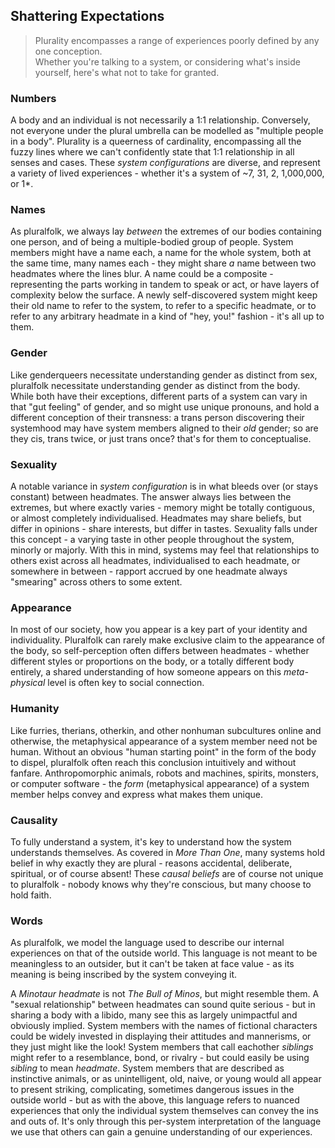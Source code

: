 ## Shattering Expectations

> Plurality encompasses a range of experiences poorly defined by any one conception.<br/>
> Whether you're talking to a system, or considering what's inside yourself, here's what not to take for granted.

### Numbers

A body and an individual is not necessarily a 1:1 relationship.
Conversely, not everyone under the plural umbrella can be modelled as "multiple people in a body".
Plurality is a queerness of cardinality, encompassing all the fuzzy lines where we can't confidently state that 1:1 relationship in all senses and cases.
These *system configurations* are diverse, and represent a variety of lived experiences - whether it's a system of ~7, 31, 2, 1,000,000, or 1*.

### Names

As pluralfolk, we always lay *between* the extremes of our bodies containing one person, and of being a multiple-bodied group of people.
System members might have a name each, a name for the whole system, both at the same time, many names each - they might share *a* name between two headmates where the lines blur.
A name could be a composite - representing the parts working in tandem to speak or act, or have layers of complexity below the surface.
A newly self-discovered system might keep their old name to refer to the system, to refer to a specific headmate, or to refer to any arbitrary headmate in a kind of "hey, you!" fashion - it's all up to them.

### Gender

Like genderqueers necessitate understanding gender as distinct from sex, pluralfolk necessitate understanding gender as distinct from the body.
While both have their exceptions, different parts of a system can vary in that "gut feeling" of gender, and so might use unique pronouns, and hold a different conception of their transness: a trans person discovering their systemhood may have system members aligned to their _old_ gender; so are they cis, trans twice, or just trans once? that's for them to conceptualise.

### Sexuality

A notable variance in _system configuration_ is in what bleeds over (or stays constant) between headmates.
The answer always lies between the extremes, but where exactly varies - memory might be totally contiguous, or almost completely individualised.
Headmates may share beliefs, but differ in opinions - share interests, but differ in tastes.
Sexuality falls under this concept - a varying taste in other people throughout the system, minorly or majorly.
With this in mind, systems may feel that relationships to others exist across all headmates, individualised to each headmate, or somewhere in between - rapport accrued by one headmate always "smearing" across others to some extent.

### Appearance

In most of our society, how you appear is a key part of your identity and individuality.
Pluralfolk can rarely make exclusive claim to the appearance of the body, so self-perception often differs between headmates - whether different styles or proportions on the body, or a totally different body entirely, a shared understanding of how someone appears on this _meta-physical_ level is often key to social connection.

### Humanity

Like furries, therians, otherkin, and other nonhuman subcultures online and otherwise, the metaphysical appearance of a system member need not be human.
Without an obvious "human starting point" in the form of the body to dispel, pluralfolk often reach this conclusion intuitively and without fanfare.
Anthropomorphic animals, robots and machines, spirits, monsters, or computer software - the _form_ (metaphysical appearance) of a system member helps convey and express what makes them unique.

### Causality

To fully understand a system, it's key to understand how the system understands themselves. As covered in _More Than One_, many systems hold belief in why exactly they are plural - reasons accidental, deliberate, spiritual, or of course absent!
These _causal beliefs_ are of course not unique to pluralfolk - nobody knows why they're conscious, but many choose to hold faith.

### Words

As pluralfolk, we model the language used to describe our internal experiences on that of the outside world.
This language is not meant to be meaningless to an outsider, but it can't be taken at face value - as its meaning is being inscribed by the system conveying it.

A _Minotaur headmate_ is not _The Bull of Minos_, but might resemble them.
A "sexual relationship" between headmates can sound quite serious - but in sharing a body with a libido, many see this as largely unimpactful and obviously implied.
System members with the names of fictional characters could be widely invested in displaying their attitudes and mannerisms, or they just might like the look!
System members that call eachother _siblings_ might refer to a resemblance, bond, or rivalry - but could easily be using _sibling_ to mean _headmate_.
System members that are described as instinctive animals, or as unintelligent, old, naive, or young would all appear to present striking, complicating, sometimes dangerous issues in the outside world - but as with the above, this language refers to nuanced experiences that only the individual system themselves can convey the ins and outs of.
It's only through this per-system interpretation of the language we use that others can gain a genuine understanding of our experiences.

